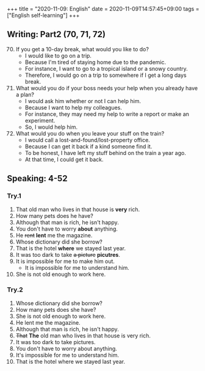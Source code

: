 +++
title =  "2020-11-09: English"
date = 2020-11-09T14:57:45+09:00
tags = ["English self-learning"]
+++

## Writing: Part2 (70, 71, 72)

70. If you get a 10-day break, what would you like to do?
    - I would like to go on a trip.
    - Because I'm tired of staying home due to the pandemic.
    - For instance, I want to go to a tropical island or a snowy country.
    - Therefore, I would go on a trip to somewhere if I get a long days break.
71. What would you do if your boss needs your help when you already have a plan?
    - I would ask him whether or not I can help him.
    - Because I want to help my colleagues.
    - For instance, they may need my help to write a report or make an experiment. 
    - So, I would help him.
72. What would you do when you leave your stuff on the train?
    - I would call a lost-and-found/lost-property office.
    - Because I can get it back if a kind someone find it.
    - To be honest, I have left my stuff behind on the train a year ago.
    - At that time, I could get it back.

## Speaking: 4-52

### Try.1

1. That old man who lives in that house is **very** rich.
2. How many pets does he have?
3. Although that man is rich, he isn't happy.
4. You don't have to worry **about** anything.
5. He ~~rent~~ **lent** me the magazine.
6. Whose dictionary did she borrow?
7. That is the hotel **where** we stayed last year.
8. It was too dark to take ~~a picture~~ **picutres**.
9. It is impossible for me to make him out.
    - It is impossible for me to understand him.
10. She is not old enough to work here.

### Try.2

1. Whose dictionary did she borrow?
2. How many pets does she have?
3. She is not old enough to work here.
4. He lent me the magazine.
5. Although that man is rich, he isn't happy.
6. ~~That~~ **The** old man who lives in that house is very rich.
7. It was too dark to take pictures.
8. You don't have to worry about anything.
9. It's impossible for me to understand him.
10. That is the hotel where we stayed last year.


